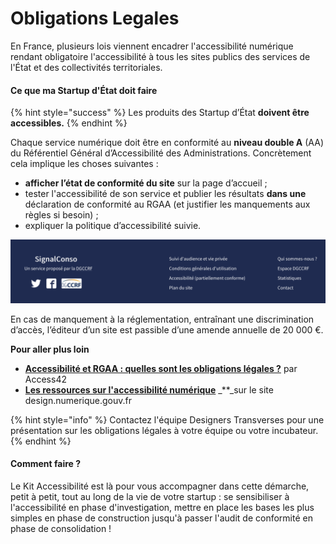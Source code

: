 # Obligations Legales

En France, plusieurs lois viennent encadrer l'accessibilité numérique rendant obligatoire l'accessibilité à tous les sites publics des services de l'État et des collectivités territoriales.

#### **Ce que ma Startup d'État doit faire**

{% hint style="success" %}
Les produits des Startup d’État **doivent être accessibles.**
{% endhint %}

Chaque service numérique doit être en conformité au **niveau double A** \(AA\) du Référentiel Général d’Accessibilité des Administrations. Concrètement cela implique les choses suivantes :

* **afficher l’état de conformité du site** sur la page d’accueil ;
* tester l'accessibilité de son service et publier les résultats **dans une** déclaration de conformité au RGAA \(et justifier les manquements aux règles si besoin\) ;
* expliquer la politique d’accessibilité suivie.

![SignalConso affiche son taux de conformit&#xE9; \(partiel\) en fin de page](../../.gitbook/assets/image%20%2814%29.png)

En cas de manquement à la réglementation, entraînant une discrimination d’accès, l’éditeur d’un site est passible d’une amende annuelle de 20 000 €.

**Pour aller plus loin**

* [**Accessibilité et RGAA : quelles sont les obligations légales ?**](https://access42.net/accessibilite-RGAA-obligations-legales) par Access42
* [**Les ressources sur l'accessibilité numérique**](https://design.numerique.gouv.fr/accessibilite-numerique/) _\*\*_sur le site design.numerique.gouv.fr

{% hint style="info" %}
Contactez l'équipe Designers Transverses pour une présentation sur les obligations légales à votre équipe ou votre incubateur.
{% endhint %}

#### **Comment faire ?**

Le Kit Accessibilité est là pour vous accompagner dans cette démarche, petit à petit, tout au long de la vie de votre startup : se sensibiliser à l'accessibilité en phase d'investigation, mettre en place les bases les plus simples en phase de construction jusqu'à passer l'audit de conformité en phase de consolidation !

